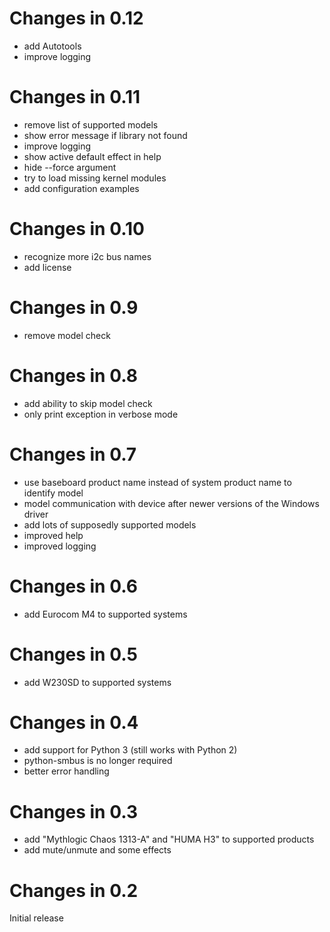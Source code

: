 # Changes in 0.12

  * add Autotools
  * improve logging

# Changes in 0.11

  * remove list of supported models
  * show error message if library not found
  * improve logging
  * show active default effect in help
  * hide --force argument
  * try to load missing kernel modules
  * add configuration examples

# Changes in 0.10

  * recognize more i2c bus names
  * add license

# Changes in 0.9

  * remove model check

# Changes in 0.8

  * add ability to skip model check
  * only print exception in verbose mode

# Changes in 0.7

  * use baseboard product name instead of system product name to identify model
  * model communication with device after newer versions of the Windows driver
  * add lots of supposedly supported models
  * improved help
  * improved logging

# Changes in 0.6

  * add Eurocom M4 to supported systems

# Changes in 0.5

  * add W230SD to supported systems

# Changes in 0.4

  * add support for Python 3 (still works with Python 2)
  * python-smbus is no longer required
  * better error handling

# Changes in 0.3

  * add "Mythlogic Chaos 1313-A" and "HUMA H3" to supported products
  * add mute/unmute and some effects

# Changes in 0.2
Initial release
